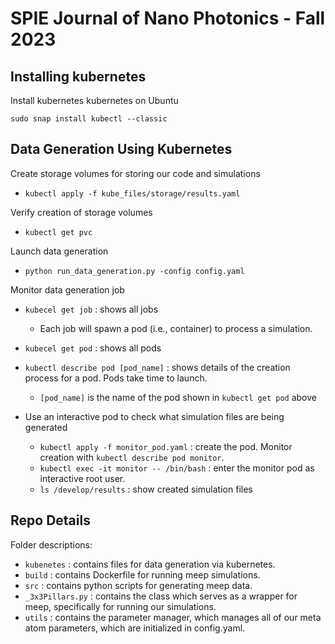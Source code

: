 # SPIE Journal of Nano Photonics - Fall 2023 

## Installing kubernetes 

Install kubernetes kubernetes on Ubuntu

`sudo snap install kubectl --classic`

## Data Generation Using Kubernetes

Create storage volumes for storing our code and simulations
- `kubectl apply -f kube_files/storage/results.yaml`

Verify creation of storage volumes
- `kubectl get pvc`

Launch data generation 
- `python run_data_generation.py -config config.yaml`

Monitor data generation job
- `kubecel get job` : shows all jobs
  - Each job will spawn a pod (i.e., container) to process a simulation.
- `kubecel get pod` : shows all pods
- `kubectl describe pod [pod_name]` : shows details of the creation process for a pod. Pods take time to launch.
    - `[pod_name]` is the name of the pod shown in `kubectl get pod` above
   
- Use an interactive pod to check what simulation files are being generated
  - `kubectl apply -f monitor_pod.yaml` : create the pod. Monitor creation with `kubectl describe pod monitor`.
  - `kubectl exec -it monitor -- /bin/bash` : enter the monitor pod as interactive root user.
  - `ls /develop/results` : show created simulation files

## Repo Details

Folder descriptions:
- `kubenetes` : contains files for data generation via kubernetes.
- `build` : contains Dockerfile for running meep simulations.
- `src` : contains python scripts for generating meep data.
- `_3x3Pillars.py` : contains the class which serves as a wrapper for meep, specifically for running our simulations.
- `utils` : contains the parameter manager, which manages all of our meta atom parameters, which are initialized in config.yaml.
